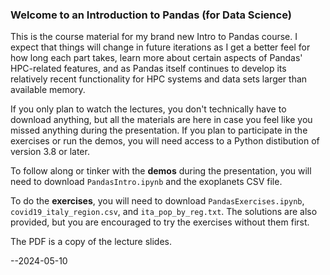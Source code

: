### Welcome to an Introduction to Pandas (for Data Science)

This is the course material for my brand new Intro to Pandas course. I expect that things will change in future iterations as I get a better feel for how long each part takes, learn more about certain aspects of Pandas' HPC-related features, and as Pandas itself continues to develop its relatively recent functionality for HPC systems and data sets larger than available memory.

If you only plan to watch the lectures, you don't technically have to download anything, but all the materials are here in case you feel like you missed anything during the presentation. If you plan to participate in the exercises or run the demos, you will need access to a Python distibution of version 3.8 or later.

To follow along or tinker with the **demos** during the presentation, you will need to download `PandasIntro.ipynb` and the exoplanets CSV file.

To do the **exercises**, you will need to download `PandasExercises.ipynb`, `covid19_italy_region.csv`, and `ita_pop_by_reg.txt`. The solutions are also provided, but you are encouraged to try the exercises without them first.

The PDF is a copy of the lecture slides.

--2024-05-10
